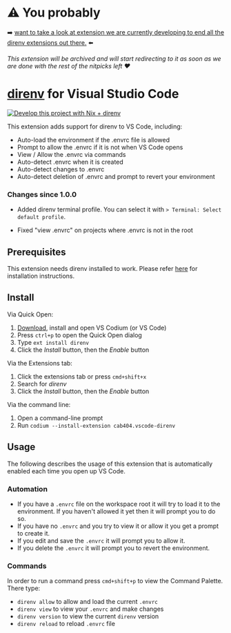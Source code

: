 # :warning: You probably
➡️ [want to take a look at extension we are currently developing to end all the direnv extensions out there.](https://github.com/direnv/direnv-vscode) ⬅️

_This extension will be archived and will start redirecting to it as soon as we are done with the rest of the nitpicks left :heart:_

# [direnv](https://github.com/direnv/direnv) for Visual Studio Code

[![Develop this project with Nix + direnv](https://raw.githubusercontent.com/cab404/nixdirenv/master/shield-long.baked.png)](https://github.com/cab404/nixdirenv/#development)

This extension adds support for direnv to VS Code, including:

* Auto-load the environment if the .envrc file is allowed
* Prompt to allow the .envrc if it is not when VS Code opens
* View / Allow the .envrc via commands
* Auto-detect .envrc when it is created
* Auto-detect changes to .envrc
* Auto-detect deletion of .envrc and prompt to revert your environment

### Changes since 1.0.0
+ Added direnv terminal profile. You can select it with `> Terminal: Select default profile`.
* Fixed "view .envrc" on projects where .envrc is not in the root

## Prerequisites

This extension needs direnv installed to work. Please refer [here](https://github.com/direnv/direnv#install) for installation instructions.
## Install

Via Quick Open:

1. [Download](https://vscodium.com/#install), install and open VS Codium (or VS Code)
2. Press `ctrl+p` to open the Quick Open dialog
3. Type `ext install direnv`
4. Click the *Install* button, then the *Enable* button

Via the Extensions tab:

1. Click the extensions tab or press `cmd+shift+x`
2. Search for *direnv*
3. Click the *Install* button, then the *Enable* button

Via the command line:

1. Open a command-line prompt
2. Run `codium --install-extension cab404.vscode-direnv`

## Usage

The following describes the usage of this extension that is automatically enabled each time you open up VS Code.

### Automation

* If you have a `.envrc` file on the workspace root it will try to load it to the environment. If you haven't allowed it yet then it will prompt you to do so.
* If you have no `.envrc` and you try to view it or allow it you get a prompt to create it.
* If you edit and save the `.envrc` it will prompt you to allow it.
* If you delete the `.envrc` it will prompt you to revert the environment.

### Commands

In order to run a command press `cmd+shift+p` to view the Command Palette. There type:

* `direnv allow` to allow and load the current `.envrc`
* `direnv view` to view your `.envrc` and make changes
* `direnv version` to view the current `direnv` version
* `direnv reload` to reload `.envrc` file
